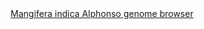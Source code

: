 <div id="Mangifera_indica_Alphonso_genome_browser" align="center">
  <a href="https://ink-blot.github.io/?sessionURL=blob:zZVbb6M4FID_yspPuxIhXAPkLdemaSf3.2gUGTDgxNgUm5Ck6n9fN9PMSLvVtl3tpRJCYI455_j7DI_ggHKOGQV1YKi6rdpAATxh5RSmGUEDmCIO6hEkHCkgRxHKEQ0QqD.CCHIB55N7OTERIuP1ajWEUSVGlKU44Co3VZhVOCtEgmRoxVBhCs.MwpKrAUtlsIBVSLKEUc6qMAgQ5xWtmiEab0soT9dn28sr0TYtiMCXrFtZhCwsVCMoq8U0RMc3CnlP5tjpmfsvRraxj2PqdvS5WJ.mkHX95nkRLHfD8v6hNQlHq7v.TcTx7IDaFvEaCa5pt2lvEBd5Vm2W4otx18SGicRu.tAISAhNzTimZosOiUezjbcvVynb6PteH7d81.rR9toi8NbqmD7pyYYweFIAYUEhlx0ESa47dVvRXEuxbK_yfGUrnu3JtnOGQf3rNwWIHAZ7Gf31EYhTJtkAjh6KCyYFsDxEOahXPE1zdM8zbMuxNM_Tn5RHUOTkH4aXQipp4C0KsdiGTKic5UJyiqPIVOOzrCfC5MJOJn47.BORrd0Uu7va8X46rHWzrNkaH8uTnur9WU_fje8Xw6DV1bNoSXfcCue.NtFiweftkT5ueTpx7LYqfCw7enfrEctTKGTo85C8fyELKWUCiuf9qoAE4TiRMY6mgIARJjmDPPZ_1ZRf5KHb2m8y6IA59jHB4rSUKVkJ6qZh1yz9hxrmv6PCj907nUxcw9U919zqW4lfyE9IuOU046rsRj0E0Z_M.PDcTySKmA_6iK2mveYoHK0TiHgzn7VjbzwuVkYr7YiOPdgduo1kmrre0jnONjm1l8a6ezrlt3HwB1E.vopXb.TIT20OMMeQild10B3PMf5CoBdNrP9Fk2ew5G.L8trsT6RK2RuVq7LV7Rhduz1ENVKco_Zi1hp04oZliNuJb_iZ0cezzXj0sBjqVug2Tr3VZiF8yyPn5EOqvLqSH5dFt7Sa87Yt9n9oi.rD9B1avIR9Iv5oIpB9UyzWrnl09P16Fg1WmLrWeXJIbHQ00bo1L3YubdfscEf8RZDMp4LcUdtcRfNkdpIdvcX_ujZX0N9vrz8TgmOaogvqF261p29PvwM-">Mangifera indica Alphonso genome browser</a>
</div>
